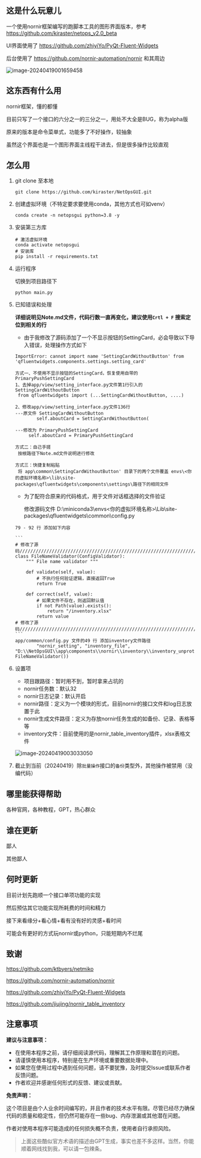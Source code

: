 ## 这是什么玩意儿

一个使用nornir框架编写的跑脚本工具的图形界面版本，参考 https://github.com/kiraster/netops_v2.0_beta

UI界面使用了 https://github.com/zhiyiYo/PyQt-Fluent-Widgets 

后台使用了 https://github.com/nornir-automation/nornir  和其周边

![image-20240419001659458](https://s2.loli.net/2024/04/19/BPQnKmOwRcYp17r.png)

## 这东西有什么用

nornir框架，懂的都懂

目前只写了一个接口的六分之一的三分之一，用处不大全是BUG，称为alpha版

原来的版本是命令菜单式，功能多了不好操作，较抽象

虽然这个界面也是一个图形界面主线程干进去，但是很多操作比较直观

## 怎么用

1. git clone 至本地

   ```
   git clone https://github.com/kiraster/NetOpsGUI.git
   ```

1. 创建虚拟环境（不特定要求要使用conda，其他方式也可如venv）

   ```
   conda create -n netopsgui python=3.8 -y
   ```

2. 安装第三方库

   ```
   # 激活虚拟环境
   conda activate netopsgui
   # 安装库
   pip install -r requirements.txt
   ```

4. 运行程序

   切换到项目路径下

   ```
   python main.py
   ```

5. 已知错误和处理

   **详细说明见Note.md文件，代码行数一直再变化，建议使用`Crtl + F` 搜索定位到相关的行**
   
   - 由于我修改了源码添加了一个不显示按钮的SettingCard，必会导致以下导入错误，处理操作方式如下

   ```
   ImportError: cannot import name 'SettingCardWithoutButton' from 'qfluentwidgets.components.settings.setting_card'
   ```
   
   ```
   方式一、不使用不显示按钮的SettingCard，恢复使用自带的PrimaryPushSettingCard
   1、去掉app/view/setting_interface.py文件第1行引入的SettingCardWithoutButton
   	from qfluentwidgets import (...SettingCardWithoutButton, ....)
   	
   2、修改app/view/setting_interface.py文件136行
   ---原文件 SettingCardWithoutButton
           self.aboutCard = SettingCardWithoutButton(
   
   ---修改为 PrimaryPushSettingCard
   		self.aboutCard = PrimaryPushSettingCard
           
   方式二：自己手搓
   	按根路径下Note.md文件说明进行修改
   	
   方式三：快捷复制粘贴
   	将 app\common\SettingCardWithoutButton' 目录下的两个文件覆盖 envs\<你的虚拟环境名称>\lib\site-packages\qfluentwidgets\components\settings\路径下的相同文件
   ```
   
   - 为了配符合原来的代码格式，用于文件对话框选择的文件验证
   
     修改源码文件 D:\miniconda3\envs\<你的虚拟环境名称>\Lib\site-packages\qfluentwidgets\common\config.py
   
   ````
   79 - 92 行 添加如下内容
   
   ```
   # 修改了源码//////////////////////////////////////////////////////////////////
   class FileNameValidator(ConfigValidator):
       """ File name validator """
   
       def validate(self, value):
           # 不执行任何验证逻辑，直接返回True
           return True
   
       def correct(self, value):
           # 如果文件不存在，则返回默认值
           if not Path(value).exists():
               return "/inventory.xlsx"
           return value
   # 修改了源码//////////////////////////////////////////////////////////////////
   ```
   app/common/config.py 文件的49 行 添加inventory文件路径
           "nornir_setting", "inventory_file", "D:\\NetOpsGUI\\app\components\\nornir\\inventory\\inventory_unprotected.xlsx", FileNameValidator())
   
   ````
   
6. 设置项

   - 项目跟路径：暂时用不到，暂时拿来占坑的
   - nornir任务数：默认32
   - nornir日志记录：默认开启
   - nornir路径：定义为一个模块的形式，目前nornir的接口文件和log日志放置于此
   - nornir生成文件路径：定义为存放nornir任务生成的如备份、记录、表格等等
   - inventory文件：目前使用的是nornir_table_inventory插件，xlsx表格文件

   ![image-20240419003033050](https://s2.loli.net/2024/04/19/Lo4vFlPcyYJ1RwD.png)

5. 截止到当前（20240419）除`批量操作`接口的`备份`类型外，其他操作被禁用（没编代码）

## 哪里能获得帮助

各种官网，各种教程，GPT，热心群众

## 谁在更新

鄙人

其他鄙人

## 何时更新

目前计划先跑顺一个接口单项功能的实现

然后预估其它功能实现所耗费的时间和精力

接下来看缘分+看心情+看有没有好的灵感+看时间

可能会有更好的方式玩nornir或python，只能短期内不烂尾

## 致谢

https://github.com/ktbyers/netmiko

https://github.com/nornir-automation/nornir

https://github.com/zhiyiYo/PyQt-Fluent-Widgets

https://github.com/jiujing/nornir_table_inventory

## 注意事项

**建议与注意事项：**

- 在使用本程序之前，请仔细阅读源代码，理解其工作原理和潜在的问题。
- 请谨慎使用本程序，特别是在生产环境或重要数据处理中。
- 如果您在使用过程中遇到任何问题，请不要犹豫，及时提交Issue或联系作者反馈问题。
- 作者欢迎并感谢任何形式的反馈、建议或贡献。

**免责声明：**

这个项目是由个人业余时间编写的，并且作者的技术水平有限。尽管已经尽力确保代码的质量和稳定性，但仍然可能存在一些bug、内存泄漏或其他潜在问题。

作者对使用本程序可能造成的任何损失概不负责，使用者自行承担风险。

> 上面这些酷似官方术语的描述由GPT生成，事实也差不多这样。当然，你能顺着网线找到我，可以请一包辣条。
